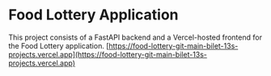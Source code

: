 # Food Lottery Application

This project consists of a FastAPI backend and a Vercel-hosted frontend for the Food Lottery application.
[https://food-lottery-git-main-bilet-13s-projects.vercel.app](https://food-lottery-git-main-bilet-13s-projects.vercel.app)
